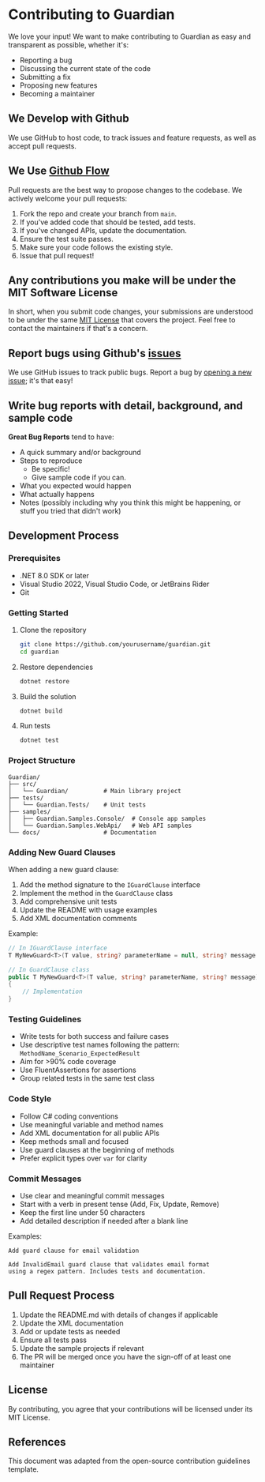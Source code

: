 # Contributing to Guardian

We love your input! We want to make contributing to Guardian as easy and transparent as possible, whether it's:

- Reporting a bug
- Discussing the current state of the code
- Submitting a fix
- Proposing new features
- Becoming a maintainer

## We Develop with Github
We use GitHub to host code, to track issues and feature requests, as well as accept pull requests.

## We Use [Github Flow](https://guides.github.com/introduction/flow/index.html)
Pull requests are the best way to propose changes to the codebase. We actively welcome your pull requests:

1. Fork the repo and create your branch from `main`.
2. If you've added code that should be tested, add tests.
3. If you've changed APIs, update the documentation.
4. Ensure the test suite passes.
5. Make sure your code follows the existing style.
6. Issue that pull request!

## Any contributions you make will be under the MIT Software License
In short, when you submit code changes, your submissions are understood to be under the same [MIT License](http://choosealicense.com/licenses/mit/) that covers the project. Feel free to contact the maintainers if that's a concern.

## Report bugs using Github's [issues](https://github.com/yourusername/guardian/issues)
We use GitHub issues to track public bugs. Report a bug by [opening a new issue](https://github.com/yourusername/guardian/issues/new); it's that easy!

## Write bug reports with detail, background, and sample code

**Great Bug Reports** tend to have:

- A quick summary and/or background
- Steps to reproduce
  - Be specific!
  - Give sample code if you can.
- What you expected would happen
- What actually happens
- Notes (possibly including why you think this might be happening, or stuff you tried that didn't work)

## Development Process

### Prerequisites
- .NET 8.0 SDK or later
- Visual Studio 2022, Visual Studio Code, or JetBrains Rider
- Git

### Getting Started
1. Clone the repository
   ```bash
   git clone https://github.com/yourusername/guardian.git
   cd guardian
   ```

2. Restore dependencies
   ```bash
   dotnet restore
   ```

3. Build the solution
   ```bash
   dotnet build
   ```

4. Run tests
   ```bash
   dotnet test
   ```

### Project Structure
```
Guardian/
├── src/
│   └── Guardian/          # Main library project
├── tests/
│   └── Guardian.Tests/    # Unit tests
├── samples/
│   ├── Guardian.Samples.Console/  # Console app samples
│   └── Guardian.Samples.WebApi/   # Web API samples
└── docs/                  # Documentation
```

### Adding New Guard Clauses

When adding a new guard clause:

1. Add the method signature to the `IGuardClause` interface
2. Implement the method in the `GuardClause` class
3. Add comprehensive unit tests
4. Update the README with usage examples
5. Add XML documentation comments

Example:
```csharp
// In IGuardClause interface
T MyNewGuard<T>(T value, string? parameterName = null, string? message = null);

// In GuardClause class
public T MyNewGuard<T>(T value, string? parameterName, string? message)
{
    // Implementation
}
```

### Testing Guidelines

- Write tests for both success and failure cases
- Use descriptive test names following the pattern: `MethodName_Scenario_ExpectedResult`
- Aim for >90% code coverage
- Use FluentAssertions for assertions
- Group related tests in the same test class

### Code Style

- Follow C# coding conventions
- Use meaningful variable and method names
- Add XML documentation for all public APIs
- Keep methods small and focused
- Use guard clauses at the beginning of methods
- Prefer explicit types over `var` for clarity

### Commit Messages

- Use clear and meaningful commit messages
- Start with a verb in present tense (Add, Fix, Update, Remove)
- Keep the first line under 50 characters
- Add detailed description if needed after a blank line

Examples:
```
Add guard clause for email validation

Add InvalidEmail guard clause that validates email format
using a regex pattern. Includes tests and documentation.
```

## Pull Request Process

1. Update the README.md with details of changes if applicable
2. Update the XML documentation
3. Add or update tests as needed
4. Ensure all tests pass
5. Update the sample projects if relevant
6. The PR will be merged once you have the sign-off of at least one maintainer

## License
By contributing, you agree that your contributions will be licensed under its MIT License.

## References
This document was adapted from the open-source contribution guidelines template.
